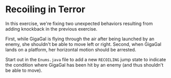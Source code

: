 # Recoiling in Terror

In this exercise, we're fixing two unexpected behaviors resulting from adding knockback in the previous exercise.

First, while GigaGal is flying through the air after being launched by an enemy, she shouldn't be able to move left or right. Second, when GigaGal lands on a platform, her horizontal motion should be arrested.

Start out in the `Enums.java` file to add a new `RECOILING` jump state to indicate the condition where GigaGal has been hit by an enemy (and thus shouldn't be able to move). 
